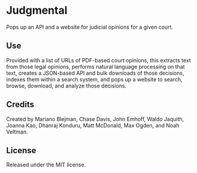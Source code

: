 # Judgmental

Pops up an API and a website for judicial opinions for a given court.

## Use

Provided with a list of URLs of PDF-based court opinions, this extracts text from those legal opinions, performs natural language processing on that text, creates a JSON-based API and bulk downloads of those decisions, indexes them within a search system, and pops up a website to search, browse, download, and analyze those decisions.

## Credits

Created by Mariano Blejman, Chase Davis, John Emhoff, Waldo Jaquith, Joanna Kao, Dhanraj Konduru, Matt McDonald, Max Ogden, and Noah Veltman.

## License

Released under the MIT license.

